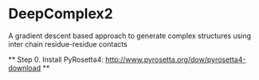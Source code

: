 # DeepComplex2
A gradient descent based approach to generate complex structures using inter chain residue-residue contacts

** Step 0. Install PyRosetta4: http://www.pyrosetta.org/dow/pyrosetta4-download **


